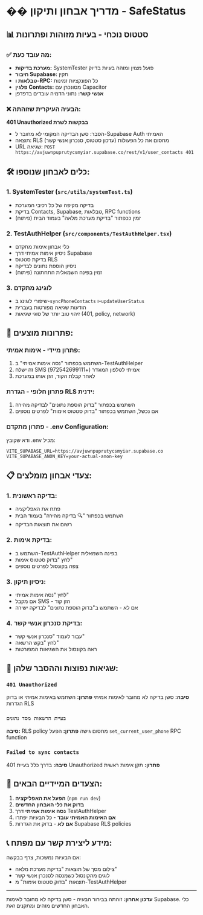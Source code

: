 # �� מדריך אבחון ותיקון - SafeStatus

## 📊 סטטוס נוכחי - בעיות מזוהות ופתרונות

### ✅ **מה עובד כעת:**
- **מערכת בדיקות:** SystemTester פועל מצוין ומזהה בעיות בדיוק
- **חיבור Supabase:** תקין
- **טבלאות ו-RPC:** כל הפונקציות זמינות
- **פלגין Contacts:** מסונכרן עם Capacitor
- **אנשי קשר:** נתוני הדמיה עובדים בדפדפן

### ❌ **הבעיה העיקרית שזוהתה:**
**401 Unauthorized בבקשות לשרת**
- הסבר: סשן הבדיקה המקומי לא מחובר ל-Supabase Auth האמיתי
- תוצאה: RLS מחסום את כל הפעולות (עדכון סטטוס, סנכרון אנשי קשר)
- URL שגיאה: `POST https://avjuwnpuprutycsmyiar.supabase.co/rest/v1/user_contacts 401`

## 🛠️ **כלים לאבחון שנוספו:**

### 1. **SystemTester** (`src/utils/systemTest.ts`)
- בדיקה מקיפה של כל רכיבי המערכת
- בדיקת Contacts, Supabase, טבלאות, RPC functions
- זמין ככפתור "בדיקת מערכת מלאה" בעמוד הבית (פיתוח)

### 2. **TestAuthHelper** (`src/components/TestAuthHelper.tsx`)  
- כלי אבחון אימות מתקדם
- ניסיון אימות אמיתי דרך Supabase
- בדיקת סטטוס RLS
- ניסיון הוספת נתונים לבדיקה
- זמין בפינה השמאלית התחתונה (פיתוח)

### 3. **לוגינג מתקדם**
- שיפורי לוגינג ב-`syncPhoneContacts` ו-`updateUserStatus`
- הודעות שגיאה מפורטות בעברית
- זיהוי טוב יותר של סוגי שגיאות (401, policy, network)

## 🎯 **פתרונות מוצעים:**

### **פתרון מיידי - אימות אמיתי:**
1. השתמש בכפתור "נסה אימות אמיתי" ב-TestAuthHelper
2. זה ישלח SMS אמיתי לטלפון המוגדר (+972542699111)
3. לאחר קבלת הקוד, הזן אותו במערכת

### **פתרון חלופי - הגדרת RLS ידנית:**
1. השתמש בכפתור "בדוק הוספת נתונים" לבדיקה מהירה
2. אם נכשל, השתמש בכפתור "בדוק סטטוס אימות" לפרטים נוספים

### **פתרון מתקדם - .env Configuration:**
ודא שקובץ .env מכיל:
```
VITE_SUPABASE_URL=https://avjuwnpuprutycsmyiar.supabase.co
VITE_SUPABASE_ANON_KEY=your-actual-anon-key
```

## 📋 **צעדי אבחון מומלצים:**

### 1. **בדיקה ראשונית:**
- פתח את האפליקציה
- השתמש בכפתור "🔍 בדיקה מהירה" בעמוד הבית
- רשום את תוצאות הבדיקה

### 2. **בדיקת אימות:**
- השתמש ב-TestAuthHelper בפינה השמאלית
- לחץ "בדוק סטטוס אימות"
- צפה בקונסול לפרטים נוספים

### 3. **ניסיון תיקון:**
- לחץ "נסה אימות אמיתי"
- אם מקבל SMS - הזן קוד
- אם לא - השתמש ב"בדוק הוספת נתונים" לבדיקה ישירה

### 4. **בדיקת סנכרון אנשי קשר:**
- עבור לעמוד "סנכרון אנשי קשר"
- לחץ "בקש הרשאה"
- ראה בקונסול את השגיאות המפורטות

## 🐛 **שגיאות נפוצות וההסבר שלהן:**

### `401 Unauthorized`
**סיבה:** סשן בדיקה לא מחובר לאימות אמיתי
**פתרון:** השתמש באימות אמיתי או בדוק הגדרות RLS

### `בעיית הרשאות מסד נתונים`
**סיבה:** RLS policy מחסום גישה
**פתרון:** הפעל `set_current_user_phone` RPC function

### `Failed to sync contacts`
**סיבה:** בדרך כלל בעיית 401 Unauthorized
**פתרון:** תקן אימות ראשית

## 🎯 **הצעדים המיידיים הבאים:**

1. **הפעל את האפליקציה** (`npm run dev`)
2. **בדוק את כלי האבחון החדשים**
3. **נסה אימות אמיתי** דרך TestAuthHelper
4. **אם האימות האמיתי עובד** - כל הבעיות יפתרו
5. **אם לא** - בדוק את הגדרות Supabase RLS policies

## 📞 **מידע ליצירת קשר עם מפתח:**

אם הבעיות נמשכות, צרף בבקשה:
- צילום מסך של תוצאות "בדיקת מערכת מלאה"
- לוגים מהקונסול כשמנסה לסנכרן אנשי קשר
- תוצאות "בדוק סטטוס אימות" מ-TestAuthHelper

---

**עדכון אחרון:** זוהתה בבירור הבעיה - סשן בדיקה לא מחובר לאימות Supabase. כלי האבחון החדשים מזהים ומתקנים זאת. 